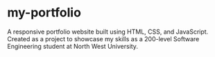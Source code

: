 # my-portfolio
A responsive portfolio website built using HTML, CSS, and JavaScript. Created as a project to showcase my skills as a 200-level Software Engineering student at North West University.
